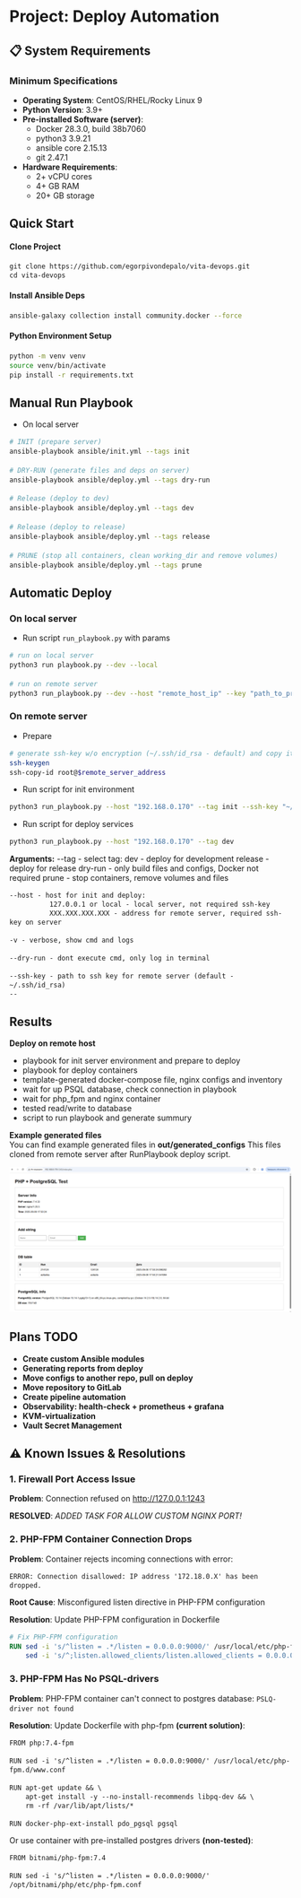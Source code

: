 # Project: Deploy Automation

## 📋 System Requirements

### Minimum Specifications
- **Operating System**: CentOS/RHEL/Rocky Linux 9
- **Python Version**: 3.9+
- **Pre-installed Software (server)**: 
  - Docker 28.3.0, build 38b7060
  - python3 3.9.21
  - ansible core 2.15.13
  - git 2.47.1
- **Hardware Requirements**:
  - 2+ vCPU cores
  - 4+ GB RAM
  - 20+ GB storage

## Quick Start
#### Clone Project
```
git clone https://github.com/egorpivondepalo/vita-devops.git
cd vita-devops
```

#### Install Ansible Deps
```bash
ansible-galaxy collection install community.docker --force
```

#### Python Environment Setup
```bash
python -m venv venv
source venv/bin/activate
pip install -r requirements.txt
```


## Manual Run Playbook
- On local server
```bash
# INIT (prepare server)
ansible-playbook ansible/init.yml --tags init

# DRY-RUN (generate files and deps on server)
ansible-playbook ansible/deploy.yml --tags dry-run

# Release (deploy to dev)
ansible-playbook ansible/deploy.yml --tags dev

# Release (deploy to release)
ansible-playbook ansible/deploy.yml --tags release

# PRUNE (stop all containers, clean working_dir and remove volumes)
ansible-playbook ansible/deploy.yml --tags prune
```


## **Automatic Deploy**
### **On local server**
- Run script `run_playbook.py` with params
```bash
# run on local server
python3 run playbook.py --dev --local

# run on remote server
python3 run_playbook.py --dev --host "remote_host_ip" --key "path_to_private_ssh_key"
```

### **On remote server**
- Prepare
```bash
# generate ssh-key w/o encryption (~/.ssh/id_rsa - default) and copy it to remote server
ssh-keygen
ssh-copy-id root@$remote_server_address
```

- Run script for init environment
```bash
python3 run_playbook.py --host "192.168.0.170" --tag init --ssh-key "~/.ssh/id_rsa"
```

- Run script for deploy services
```bash
python3 run_playbook.py --host "192.168.0.170" --tag dev
```

**Arguments:**
    --tag - select tag:
              dev - deploy for development
              release - deploy for release
              dry-run - only build files and configs, Docker not required
              prune - stop containers, remove volumes and files

    --host - host for init and deploy:
              127.0.0.1 or local - local server, not required ssh-key
              XXX.XXX.XXX.XXX - address for remote server, required ssh-key on server
      
    -v - verbose, show cmd and logs

    --dry-run - dont execute cmd, only log in terminal
              
    --ssh-key - path to ssh key for remote server (default - ~/.ssh/id_rsa)
    --


## Results
**Deploy on remote host**
  - playbook for init server environment and prepare to deploy
  - playbook for deploy containers
  - template-generated docker-compose file, nginx configs and inventory
  - wait for up PSQL database, check connection in playbook
  - wait for php_fpm and nginx container
  - tested read/write to database
  - script to run playbook and generate summury

**Example generated files**  
You can find example generated files in **out/generated_configs**
This files cloned from remote server after RunPlaybook deploy script.

![image](out/index_page.png)

## Plans TODO
- **Create custom Ansible modules**
- **Generating reports from deploy**
- **Move configs to another repo, pull on deploy**
- **Move repository to GitLab**
- **Create pipeline automation**
- **Observability: health-check + prometheus + grafana**
- **KVM-virtualization**
- **Vault Secret Management**


## ⚠️ Known Issues & Resolutions

### 1. Firewall Port Access Issue
**Problem**: Connection refused on http://127.0.0.1:1243

**RESOLVED**: *ADDED TASK FOR ALLOW CUSTOM NGINX PORT!*

### 2. PHP-FPM Container Connection Drops
**Problem**: Container rejects incoming connections with error:
```
ERROR: Connection disallowed: IP address '172.18.0.X' has been dropped.
```

**Root Cause**: Misconfigured listen directive in PHP-FPM configuration

**Resolution**: Update PHP-FPM configuration in Dockerfile
```dockerfile
# Fix PHP-FPM configuration
RUN sed -i 's/^listen = .*/listen = 0.0.0.0:9000/' /usr/local/etc/php-fpm.d/www.conf && \
    sed -i 's/^;listen.allowed_clients/listen.allowed_clients = 0.0.0.0/' /usr/local/etc/php-fpm.d/www.conf
```

### 3. PHP-FPM Has No PSQL-drivers
**Problem**: PHP-FPM container can't connect to postgres database:
`PSLQ-driver not found`

**Resolution**: Update Dockerfile with php-fpm **(current solution)**:
```
FROM php:7.4-fpm

RUN sed -i 's/^listen = .*/listen = 0.0.0.0:9000/' /usr/local/etc/php-fpm.d/www.conf

RUN apt-get update && \
    apt-get install -y --no-install-recommends libpq-dev && \
    rm -rf /var/lib/apt/lists/*

RUN docker-php-ext-install pdo_pgsql pgsql
```

Or use container with pre-installed postgres drivers **(non-tested)**:
```
FROM bitnami/php-fpm:7.4

RUN sed -i 's/^listen = .*/listen = 0.0.0.0:9000/' /opt/bitnami/php/etc/php-fpm.conf
```
